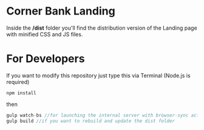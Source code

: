 # Corner Bank Landing

Inside the **/dist** folder you'll find the distribution version of the Landing page with minified CSS and JS files.

# For Developers

If you want to modify this repository just type this via Terminal (Node.js is required)

```
npm install
```

then

```javascript
gulp watch-bs //for launching the internal server with browser-sync activated
gulp build //if you want to rebuild and update the dist folder
```




